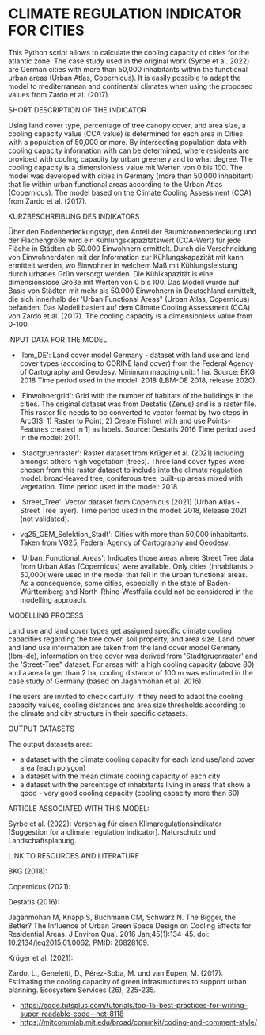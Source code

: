 
# CLIMATE REGULATION INDICATOR FOR CITIES 

This Python script allows to calculate the cooling capacity of cities for the atlantic zone. The case study used in the original work (Syrbe et al. 2022) are German cities with more than 50,000 inhabitants within the functional urban areas (Urban Atlas, Copernicus). It is easily possible to adapt the model to mediterranean and continental climates when using the proposed values from Zardo et al. (2017). 

SHORT DESCRIPTION OF THE INDICATOR

Using land cover type, percentage of tree canopy cover, and area size, a cooling capacity value (CCA value) is determined for each area in 
Cities with a population of 50,000 or more. By intersecting population data with cooling capacity information with can be determined, 
where residents are provided with cooling capacity by urban greenery and to what degree. The cooling capacity is a dimensionless value mit Werten von 0 bis 100.
The model was developed with cities in Germany (more than 50,000 inhabitant) that lie within urban functional areas according to the Urban Atlas (Copernicus).
The model based on the Climate Cooling Assessment (CCA) from Zardo et al. (2017). 

KURZBESCHREIBUNG DES INDIKATORS

Über den Bodenbedeckungstyp, den Anteil der Baumkronenbedeckung und der Flächengröße wird ein Kühlungskapazitätswert (CCA-Wert) für jede Fläche in 
Städten ab 50.000 Einwohnern ermittelt. Durch die Verschneidung von Einwohnerdaten mit der Information zur Kühlungskapazität mit kann ermittelt werden, 
wo Einwohner in welchem Maß mit Kühlungsleistung durch urbanes Grün versorgt werden. Die Kühlkapazität is eine dimensionslose Größe mit Werten von 0 bis 100.
Das Modell wurde auf Basis von Städten mit mehr als 50.000 Einwohnern in Deutschland ermittelt, die sich innerhalb der 'Urban Functional Areas" (Urban Atlas, Copernicus) befanden. 
Das Modell basiert auf dem Climate Cooling Assessment (CCA) von Zardo et al. (2017). The cooling capacity is a dimensionless value from 0-100.

INPUT DATA FOR THE MODEL

* 'lbm_DE': Land cover model Germany - dataset with land use and land cover types (according to CORINE land cover) from the Federal Agency of Cartography and Geodesy. Minimum mapping unit: 1 ha. Source: BKG 2018
Time period used in the model: 2018 (LBM-DE 2018, release 2020).

* 'Einwohnergrid': Grid with the number of habitats of the buildings in the cities. The original dataset was from Destatis (Zenus) and is a raster file. 
This raster file needs to be converted to vector format by two steps in ArcGIS: 1) Raster to Point, 2) Create Fishnet with and use Points-Features created in 1) as labels. Source: Destatis 2016
Time period used in the model: 2011. 

* 'Stadtgruenraster': Raster dataset from Krüger et al. (2021) including amongst others high vegetation (trees). Three land cover types were chosen from this raster dataset to include into the climate regulation model: broad-leaved tree, coniferous tree, built-up areas mixed with vegetation. Time period used in the model: 2018

* 'Street_Tree': Vector dataset from Copernicus (2021) (Urban Atlas - Street Tree layer). Time period used in the model: 2018, Release 2021 (not validated).

* vg25_GEM_Selektion_Stadt': Cities with more than 50,000 inhabitants. Taken from VG25, Federal Agency of Cartography and Geodesy.

* 'Urban_Functional_Areas': Indicates those areas where Street Tree data from Urban Atlas (Copernicus) were available. Only cities (inhabitants > 50,000) were used in the model that fell in the urban functional areas. As a consequence, some cities, especially in the state of Baden-Württemberg and North-Rhine-Westfalia could not be considered in the modelling approach.

MODELLING PROCESS

Land use and land cover types get assigned specific climate cooling capacities regarding the tree cover, soil property, and area size. 
Land cover and land use information are taken from the land cover model Germany (lbm-de), information on tree cover was derived from 'Stadtgruenraster' and the 'Street-Tree" dataset. For areas with a high cooling capacity (above 80) and a area larger than 2 ha, cooling distance of 100 m was estimated in the case study of Germany (based on Jaganmohan et al. 2016). 

The users are invited to check carfully, if they need to adapt the cooling capacity values, cooling distances and area size thresholds according to the climate and city structure in their specific datasets. 

OUTPUT DATASETS

The output datasets area: 
* a dataset with the climate cooling capacity for each land use/land cover area (each polygon)
* a dataset with the mean climate cooling capacity of each city
* a dataset with the percentage of inhabitants living in areas that show a good - very good cooling capacity (cooling capacity more than 60)


ARTICLE ASSOCIATED WITH THIS MODEL:

Syrbe et al. (2022): Vorschlag für einen Klimaregulationsindikator [Suggestion for a climate regulation indicator]. Naturschutz und Landschaftsplanung.

LINK TO RESOURCES AND LITERATURE

BKG (2018): 

Copernicus (2021): 

Destatis (2016): 

Jaganmohan M, Knapp S, Buchmann CM, Schwarz N. The Bigger, the Better? The Influence of Urban Green Space Design on Cooling Effects for Residential Areas. J Environ Qual. 2016 Jan;45(1):134-45. doi: 10.2134/jeq2015.01.0062. PMID: 26828169.

Krüger et al. (2021): 

Zardo, L., Geneletti, D., Pérez-Soba, M. und van Eupen, M. (2017): Estimating the cooling capacity of green infrastructures to support urban planning. Ecosystem Services (26), 225-235.

* https://code.tutsplus.com/tutorials/top-15-best-practices-for-writing-super-readable-code--net-8118
* https://mitcommlab.mit.edu/broad/commkit/coding-and-comment-style/
